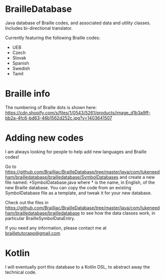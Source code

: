 # BrailleDatabase
Java database of Braille codes, and associated data and utility classes.
Includes bi-directional translator.

Currently featuring the following Braille codes:
- UEB
- Czech
- Slovak
- Spanish
- Swedish
- Tamil

# Braille info

The numbering of Braille dots is shown here:
https://cdn.shopify.com/s/files/1/0543/5261/products/image_d1b3a9ff-bb2a-4fc6-bd63-46b1562d252c.jpg?v=1403641507

# Adding new codes

I am always looking for people to help add new languages and Braille codes!

Go to https://github.com/Brailliac/BrailleDatabase/tree/master/java/com/lukeneedham/brailledatabase/brailledatabase/SymbolDatabases and create a new file named: \*SymbolDatabase.java where * is the name, in English, of the new Braille database. You can  copy the code from an existing SymbolDatabase file as a template, and tweak it for your new database.

Check out the files in https://github.com/Brailliac/BrailleDatabase/tree/master/java/com/lukeneedham/brailledatabase/brailledatabase to see how the data classes work, in particular BrailleSymbolDataEntry.

If you need any information, please contact me at brailletutorapp@gmail.com

# Kotlin

I will eventually port this database to a Kotlin DSL, to abstract away the technical code.
